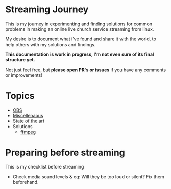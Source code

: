 # Streaming Journey

This is my journey in experimenting and finding solutions for common problems in 
making an online live church service streaming from linux.

My desire is to document what i've found and share it with the world,
to help others with my solutions and findings.

**This documentation is work in progress, I'm not even sure of its final structure yet.**

Not just feel free, but **please open PR's or issues** if you have any comments or improvements!

# Topics
 * [OBS](docs/obs.md)
 * [Miscellenaous](docs/misc.md)
 * [State of the art](docs/state_of_the_art.md)
 * Solutions
    * [ffmpeg](docs/misc/ffmpeg.md)

# Preparing before streaming
This is my checklist before streaming

 * Check media sound levels & eq: Will they be too loud or silent? Fix them beforehand.

 
 
 
 